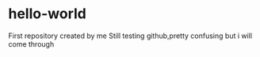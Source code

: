 # hello-world
First repository created by me
Still testing github,pretty confusing but i will come through
